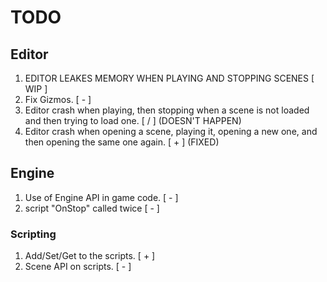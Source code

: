 # TODO

## Editor

1. EDITOR LEAKES MEMORY WHEN PLAYING AND STOPPING SCENES [ WIP ]
2. Fix Gizmos. [ - ]
3. Editor crash when playing, then stopping when a scene is not loaded and then trying to load one. [ / ] (DOESN'T HAPPEN)
4. Editor crash when opening a scene, playing it, opening a new one, and then opening the same one again. [ + ] (FIXED)

## Engine

1. Use of Engine API in game code. [ - ]
2. script "OnStop" called twice [ - ]

### Scripting

1. Add/Set/Get to the scripts. [ + ]
2. Scene API on scripts. [ - ]
